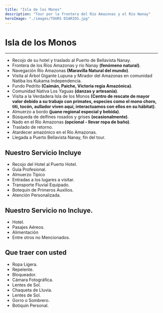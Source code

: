 ```yaml
---
title: "Isla de los Monos"
description: "Tour por la frontera del Río Amazonas y el Río Nanay"
heroImage: "./images/TOURS DIARIOS.jpg"
---
```


# Isla de los Monos

---

- Recojo de su hotel y traslado al Puerto de Bellavista Nanay.
- Frontera de los Ríos Amazonas y río Nanay **(fenómeno natural)**.
- Navegación Río Amazonas **(Maravilla Natural del mundo)**.
- Visita al Árbol Gigante Lupuna y Mirador del Amazonas en comunidad Natiba los Kukama Independencia.
- Fundo Pedrito **(Caimán, Paiche, Victoria regia Amazónica)**.
- Comunidad Nativa Los Yaguas **(danzas y artesanía)**.
- Visita a la Verdadera Isla de los Monos **(Centro de rescate de mayor valor debido a su trabajo con primates, especies como el mono choro, titi, tocón, aullador viven aquí, interactuamos con ellos en su hábitat)**.
- Almuerzo a bordo **(juane regional especial y bebida)**.
- Búsqueda de delfines rosados y grises **(ocasionalmente)**.
- Nado en el Río Amazonas **(opcional - llevar ropa de baño)**.
- Traslado de retorno.
- Atardecer amazónico en el Río Amazonas.
- Llegada a Puerto Bellavista Nanay, fin del tour.

## **Nuestro Servicio Incluye**

- Recojo del Hotel al Puerto Hotel.
- Guía Profesional.
- Almuerzo Típico
- Entradas a los lugares a visitar.
- Transporte Fluvial Equipado.
- Botequín de Primeros Auxilios.
- Atención Personalizada.

## **Nuestro Servicio no Incluye.**

- Hotel.
- Pasajes Aéreos.
- Alimentación
- Entre otros no Mencionados.

## **Que traer con usted**

- Ropa Ligera.
- Repelente.
- Bloqueador.
- Cámara Fotográfica.
- Lentes de Sol.
- Chaqueta de Lluvia.
- Lentes de Sol.
- Gorro o Sombrero.
- Botiquín Personal.
